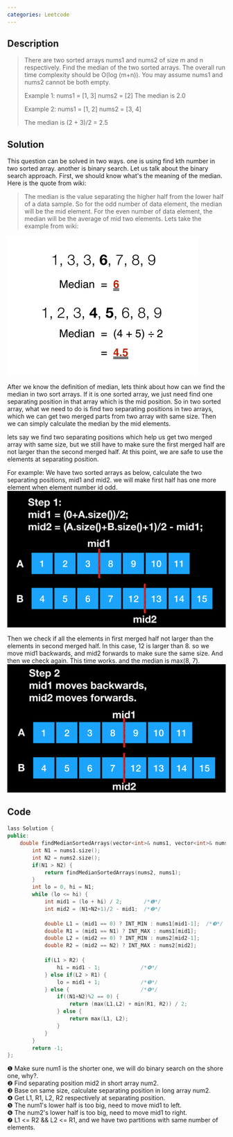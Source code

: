 ```yaml
---
categories: Leetcode
---
```

## Description
>There are two sorted arrays nums1 and nums2 of size m and n respectively.
>Find the median of the two sorted arrays. The overall run time complexity should be O(log (m+n)).
>You may assume nums1 and nums2 cannot be both empty.
>
>Example 1:
nums1 = [1, 3]
nums2 = [2]
The median is 2.0
>
>Example 2:
nums1 = [1, 2]
nums2 = [3, 4]
>
>The median is (2 + 3)/2 = 2.5

## Solution
This question can be solved in two ways. one is using find kth number in two sorted array. another is binary search. Let us talk about the binary search approach.
First, we should know what's the meaning of the median. Here is the quote from wiki:
> The median is the value separating the higher half from the lower half of a data sample.
So for the odd number of data element, the median will be the mid element. For the even number of data element, the median will be the average of mid two elements. Lets take the example from wiki:

![wiki@right](../media/pic/Finding_the_median.png)  

After we know the definition of median, lets think about how can we find the median in two sort arrays. If it is one sorted array, we just need find one separating position in that array which is the mid position. So in two sorted array, what we need to do is find two separating positions in two arrays, which we can get two merged parts from two array with same size. Then we can simply calculate the median by the mid elements.  

lets say we find two separating positions which help us get two merged array with same size,  but we still have to make sure the first merged half are not larger than the second merged half. At this point, we are safe to use the elements at separating position.  

For example:
We have two sorted arrays as below, calculate the two separating positions, mid1 and mid2. we will make first half has one more element when element number id odd.  
![Step 1](../media/pic/04_01.png)   

Then we check if all the elements in first  merged half not larger than the elements in second merged half. In this case, 12 is larger than 8. so we move mid1 backwards, and mid2 forwards to make sure the same size. And then we check again. This time works. and the median is max(8, 7).  
![Step 2](../media/pic/04_02.png)  


## Code
```cpp
lass Solution {
public:
    double findMedianSortedArrays(vector<int>& nums1, vector<int>& nums2) {
        int N1 = nums1.size();
        int N2 = nums2.size();
        if(N1 > N2) {
            return findMedianSortedArrays(nums2, nums1);
        }
        int lo = 0, hi = N1;
        while (lo <= hi) {
            int mid1 = (lo + hi) / 2;       /*❶*/
            int mid2 = (N1+N2+1)/2 - mid1;  /*❷*/
            
            double L1 = (mid1 == 0) ? INT_MIN : nums1[mid1-1];	/*❸*/ 
            double R1 = (mid1 == N1) ? INT_MAX : nums1[mid1];
            double L2 = (mid2 == 0) ? INT_MIN : nums2[mid2-1];
            double R2 = (mid2 == N2) ? INT_MAX : nums2[mid2];
            
            if(L1 > R2) {
                hi = mid1 - 1;             /*❹*/
            } else if(L2 > R1) {
                lo = mid1 + 1;	           /*❺*/
            } else {                       /*❻*/
                if((N1+N2)%2 == 0) {
                    return (max(L1,L2) + min(R1, R2)) / 2;
                } else {
                    return max(L1, L2);
                }
            }
        }
        return -1;
};
```  

❶ Make sure num1 is the shorter one, we will do binary search on the shore one, why?.  
❷ Find separating position mid2 in short array num2.  
❸ Base on same size, calculate separating position in long array num2.  
❹ Get L1, R1, L2, R2 respectively at separating position.  
❺ The num1's lower half is too big, need to move mid1 to left.  
❻ The num2's lower half is too big,  need to move mid1 to right.  
❼ L1 <= R2 && L2 <= R1, and we have two partitions with same number of elements.  
